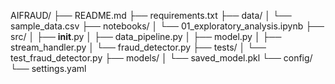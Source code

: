 AIFRAUD/
├── README.md
├── requirements.txt
├── data/
│   └── sample_data.csv
├── notebooks/
│   └── 01_exploratory_analysis.ipynb
├── src/
│   ├── __init__.py
│   ├── data_pipeline.py
│   ├── model.py
│   ├── stream_handler.py
│   └── fraud_detector.py
├── tests/
│   └── test_fraud_detector.py
├── models/
│   └── saved_model.pkl
└── config/
    └── settings.yaml
